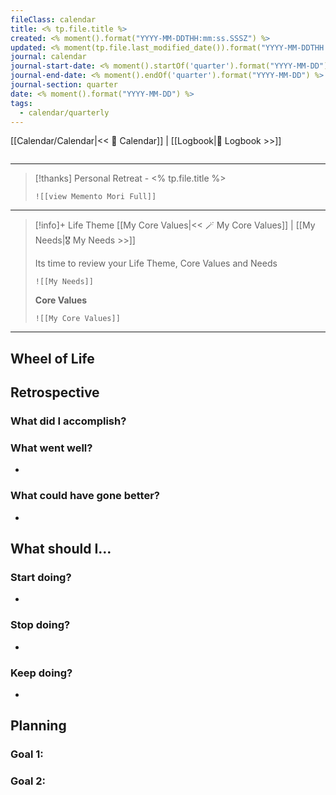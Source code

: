 ```yaml
---
fileClass: calendar
title: <% tp.file.title %>
created: <% moment().format("YYYY-MM-DDTHH:mm:ss.SSSZ") %>
updated: <% moment(tp.file.last_modified_date()).format("YYYY-MM-DDTHH:mm:ss.SSSZ") %>
journal: calendar
journal-start-date: <% moment().startOf('quarter').format("YYYY-MM-DD") %>
journal-end-date: <% moment().endOf('quarter').format("YYYY-MM-DD") %>
journal-section: quarter
date: <% moment().format("YYYY-MM-DD") %>
tags:
  - calendar/quarterly
---
```


[[Calendar/Calendar|<< 📆 Calendar]] | [[Logbook|📖 Logbook >>]]

```calendar-nav
```

---

> [!thanks] Personal Retreat - <% tp.file.title %>
> ```dynamic-embed
> ![[view Memento Mori Full]]
> ```

---

> [!info]+ Life Theme
> [[My Core Values|<< 🪄 My Core Values]] | [[My Needs|🎖️ My Needs >>]]
>
> Its time to review your Life Theme, Core Values and Needs
>
> ```dynamic-embed
> ![[My Needs]]
> ```
> **Core Values**
> ```dynamic-embed
> ![[My Core Values]]
> ```



---

## Wheel of Life

## Retrospective

### What did I accomplish?

### What went well?

-

### What could have gone better?

-

## What should I…

### Start doing?

-

### Stop doing?

-

### Keep doing?

-

## Planning

### Goal 1:

### Goal 2:

